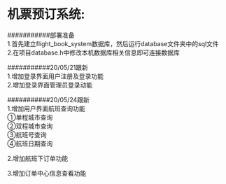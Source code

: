 机票预订系统:  
===============================
###########部署准备  
1.首先建立flight_book_system数据库，然后运行database文件夹中的sql文件  
2.在项目database.h中修改本机数据库相关信息即可连接数据库  

###########20/05/21跟新  
1.增加登录界面用户注册及登录功能  
2.增加登录界面管理员登录动能  

###########20/05/24跟新  
1.增加用户界面航班查询功能  
			①单程城市查询  
			②双程城市查询  
  			③航班号查询  
			④航班日期查询  

2.增加航班下订单功能  

3.增加订单中心信息查看功能  
